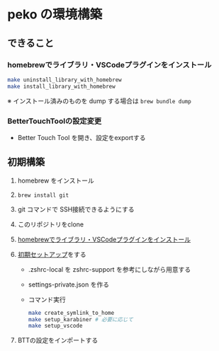 # peko の環境構築

## できること

### homebrewでライブラリ・VSCodeプラグインをインストール

```sh
make uninstall_library_with_homebrew
make install_library_with_homebrew
```

※ インストール済みのものを dump する場合は `brew bundle dump` 

### BetterTouchToolの設定変更

- Better Touch Tool を開き、設定をexportする

## 初期構築

1. homebrew をインストール
1. `brew install git`
1. git コマンドで SSH接続できるようにする
1. このリポジトリをclone
1. [homebrewでライブラリ・VSCodeプラグインをインストール](./#homebrewでライブラリ・VSCodeプラグインをインストール)
1. [初期セットアップ](./#初期セットアップ)をする
    - .zshrc-local を zshrc-support を参考にしながら用意する
    - settings-private.json を作る
    - コマンド実行

        ```sh
        make create_symlink_to_home
        make setup_karabiner # 必要に応じて
        make setup_vscode
        ```

1. BTTの設定をインポートする
